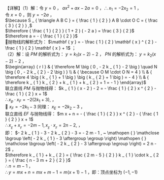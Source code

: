 【详解】（1）解：令 $y = 0$ ， $a x ^ { 2 } + a x - 2 a = 0$ ，$\therefore x _ { 1 } = - 2 x _ { 2 } = 1$ ，  
令 $x = 0$ ，则 $y = - 2 a$ ，  
$\because S _ { \triangle A B C } = { \frac { 1 } { 2 } } A B \cdot O C = { \frac { 3 } { 2 } } ,$   
$\therefore { \frac { 1 } { 2 } } ( 1 + 2 ) ( - 2 a ) = \frac { 3 } { 2 }$   
$\therefore a = - { \frac { 1 } { 2 } }$   
抛物线的解析式为： $\mathbf { y } = - \frac { 1 } { 2 } \mathbf { x } ^ { 2 } - \frac { 1 } { 2 } \mathbf { x } + 1$ ；  
（2）解：设 $P M$ 的解析式为： $y = k _ { 1 } ( x - 2 ) - 2$ ， $P N$ 的解析式为： $y = k _ { 2 } ( x - 2 ) - 2$ ，  
$\begin{array} { r l } & { \therefore M \big ( 0 , - 2 k _ { 1 } - 2 \big ) \quad N \big ( 0 , - 2 k _ { 2 } - 2 \big ) } \\ & { \because O M \cdot O N = 4 } \\ & { \therefore 4 \big ( k _ { 1 } + 1 \big ) \big ( k _ { 2 } + 1 \big ) = - 4 } \\ & { \therefore k _ { 1 } k _ { 2 } + k _ { 1 } + k _ { 2 } + 1 = - 1 } \end{array}$   
联立直线 $P M$ 与抛物线得： $k _ { 1 } ( x - 2 ) - 2 = - \frac { 1 } { 2 } x ^ { 2 } - \frac { 1 } { 2 } x + 1$   
$\therefore x _ { p } \cdot x _ { F } = - 2 \big ( 2 k _ { 1 } + 3 \big ) ,$ ，  
 $x _ { F } = - 2 k _ { 1 } - 3$ 同理： $x _ { { \scriptscriptstyle E } } = - 2 k _ { 2 } - 3$ ，  
联立直线 $E F$ 与抛物线得： $m x + n = - { \frac { 1 } { 2 } } x ^ { 2 } - { \frac { 1 } { 2 } } x + 1$   
$\therefore x _ { _ { E } } + x _ { _ { F } } = - 2 m - 1 , x _ { _ { E } } \cdot x _ { _ { F } } = 2 n - 2 ,$ ，  
即： $- 2 k _ { 1 } - 3 - 2 k _ { 2 } - 3 = - 2 m - 1 , ~ \mathopen { } \mathclose \bgroup \left( - 2 k _ { 1 } - 3 \aftergroup \egroup \right) \mathopen { } \mathclose \bgroup \left( - 2 k _ { 2 } - 3 \aftergroup \egroup \right) = 2 n - 2$ ，  
$\therefore k _ { 1 } + k _ { 2 } = { \frac { 2 m - 5 } { 2 } } k _ { 1 } \cdot k _ { 2 } = { \frac { n - 3 m + 2 } { 2 } }$   
$\therefore n = m - 1$ ，  
$\therefore y = m x + n = m x + m - 1 = m ( x + 1 ) - 1$ ，即：顶点坐标为 $\left( - 1 , - 1 \right)$

